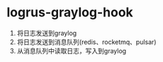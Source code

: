 # logrus-graylog-hook

1. 将日志发送到graylog
2. 将日志发送到消息队列(redis、rocketmq、pulsar)
3. 从消息队列中读取日志，写入到graylog